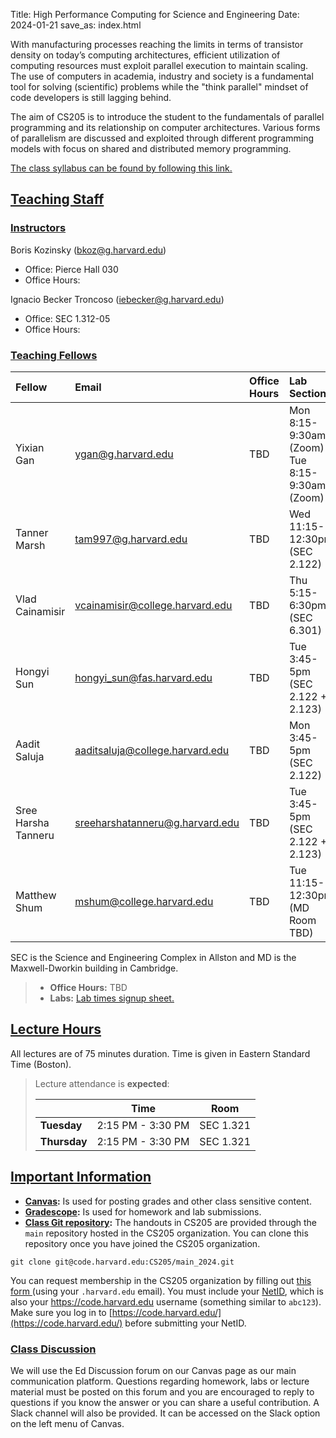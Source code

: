 Title: High Performance Computing for Science and Engineering
Date: 2024-01-21
save_as: index.html

With manufacturing processes reaching the limits in terms of transistor density on today’s computing architectures, efficient utilization of computing resources must exploit parallel execution to maintain scaling. The use of computers in academia, industry and society is a fundamental tool for solving (scientific) problems while the "think parallel" mindset of code developers is still lagging behind.

The aim of CS205 is to introduce the student to the fundamentals of parallel programming and its relationship on computer architectures. Various forms of parallelism are discussed and exploited through different programming models with focus on shared and distributed memory programming.

<a href="./pages/syllabus.html">The class syllabus can be found by following this link.</a>


## <a id="staff"></a><a class="anchor-link" href="#staff">Teaching Staff</a>

<!-- The preferred way to reach the instructors for delicate matters is at <cs205-staff@g.harvard.edu>. -->


### <a id="instructor"></a><a class="anchor-link" href="#instructor">Instructors</a>

Boris Kozinsky (<bkoz@g.harvard.edu>)
<!-- TODO: Fill  -->
* Office: Pierce Hall 030
* Office Hours:


Ignacio Becker Troncoso (<iebecker@g.harvard.edu>)
<!-- TODO: Fill  -->
* Office: SEC 1.312-05
* Office Hours:

### <a id="tf"></a><a class="anchor-link" href="#tf">Teaching Fellows</a>
<!-- TODO: Fill Office hours and Labs -->
| Fellow                      | Email                                  | Office Hours | Lab Section |
|:----------------------------|:---------------------------------------|:-------------|:------------|
| Yixian Gan                   | <ygan@g.harvard.edu>               | TBD  | Mon 8:15-9:30am (Zoom)<br>Tue 8:15-9:30am (Zoom)|
| Tanner Marsh              | <tam997@g.harvard.edu>   | TBD  | Wed 11:15-12:30pm (SEC 2.122)  |
| Vlad Cainamisir         | <vcainamisir@college.harvard.edu>     | TBD | Thu 5:15-6:30pm (SEC 6.301) |
| Hongyi Sun              | <hongyi_sun@fas.harvard.edu>          | TBD  | Tue 3:45-5pm (SEC 2.122 + 2.123)|
| Aadit Saluja             | <aaditsaluja@college.harvard.edu>        | TBD  | Mon 3:45-5pm (SEC 2.122)    |
| Sree Harsha Tanneru             | <sreeharshatanneru@g.harvard.edu>        | TBD  | Tue 3:45-5pm (SEC 2.122 + 2.123)    |
| Matthew Shum             | <mshum@college.harvard.edu>        | TBD  |Tue 11:15-12:30pm (MD Room TBD)    |

SEC is the Science and Engineering Complex in Allston and MD is the Maxwell-Dworkin building in Cambridge.

> * **Office Hours:** TBD
> * **Labs:** <a href="https://docs.google.com/spreadsheets/d/1w9WryKCfZ--RGjEujGyqUGi36t-x5X79A_v0mTyAI64/edit?usp=sharing" target="_blank">Lab times signup sheet.</a>

## <a id="hours"></a><a class="anchor-link" href="#hours">Lecture Hours</a>

All lectures are of 75 minutes duration. Time is given in Eastern Standard Time (Boston).
> Lecture attendance is **expected**:
>
> |              | Time           | Room      |
> |--------------|----------------|-----------|
> | **Tuesday**  | 2:15 PM - 3:30 PM | SEC 1.321 |
> | **Thursday** | 2:15 PM - 3:30 PM | SEC 1.321 |


## <a id="important"></a><a class="anchor-link" href="#important">Important Information</a>

* **[Canvas](https://canvas.harvard.edu/courses/128330):** Is used for posting grades and other class sensitive content.
* **[Gradescope](https://canvas.harvard.edu/courses/128330/external_tools/101445?display=borderless):** Is used for homework and lab submissions.
* **[Class Git repository](https://code.harvard.edu/CS205/main_2024):** The handouts in CS205 are provided through the `main` repository hosted in the CS205 organization. You can clone this repository once you have joined the CS205 organization.

```
git clone git@code.harvard.edu:CS205/main_2024.git
```

You can request membership in the CS205 organization by filling out [this form ](https://canvas.harvard.edu/courses/128330/assignments/796230)(using your `.harvard.edu` email). You  must include your [NetID](https://harvard.service-now.com/ithelp?id=kb_article&sys_id=507aca5a1b653700efd8a79b2d4bcb59), which is also your <https://code.harvard.edu> username (something similar to `abc123`). Make sure you log in to [https://code.harvard.edu/](https://code.harvard.edu/) before submitting your NetID.

### <a id="class-forum"></a><a class="anchor-link" href="#class-forum">Class Discussion</a>

We will use the Ed Discussion forum on our Canvas page as our main communication platform. Questions regarding homework, labs or lecture material must be posted on this forum and you are encouraged to reply to questions if you know the answer or you can share a useful contribution. A Slack channel will also be provided. It can be accessed on the Slack option on the left menu of Canvas.
